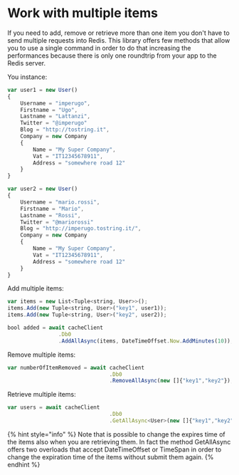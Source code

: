 # Work with multiple items

If you need to add, remove or retrieve more than one item you don't have to send multiple requests into Redis. This library offers few methods that allow you to use a single command in order to do that increasing the performances because there is only one roundtrip from your app to the Redis server.

You instance:

```javascript
var user1 = new User()
{
	Username = "imperugo",
	Firstname = "Ugo",
	Lastname = "Lattanzi",
	Twitter = "@imperugo"
	Blog = "http://tostring.it",
	Company = new Company 
	{
		Name = "My Super Company",
		Vat = "IT12345678911",
		Address = "somewhere road 12"
	}
}

var user2 = new User()
{
	Username = "mario.rossi",
	Firstname = "Mario",
	Lastname = "Rossi",
	Twitter = "@mariorossi"
	Blog = "http://imperugo.tostring.it/",
	Company = new Company 
	{
		Name = "My Super Company",
		Vat = "IT12345678911",
		Address = "somewhere road 12"
	}
}
```

Add multiple items:

```javascript
var items = new List<Tuple<string, User>>();
items.Add(new Tuple<string, User>("key1", user1));
items.Add(new Tuple<string, User>("key2", user2));

bool added = await cacheClient
                .Db0
                .AddAllAsync(items, DateTimeOffset.Now.AddMinutes(10));
```

Remove multiple items:

```javascript
var numberOfItemRemoved = await cacheClient
                                .Db0
                                .RemoveAllAsync(new []{"key1","key2"});
```

Retrieve multiple items:

```javascript
var users = await cacheClient
                                .Db0
                                .GetAllAsync<User>(new []{"key1","key2"});
```

{% hint style="info" %}
Note that is possible to change the expires time of the items also when you are retrieving them. In fact the method GetAllAsync offers two overloads that accept DateTimeOffset or TimeSpan in order to change the expiration time of the items without submit them again.
{% endhint %}

